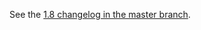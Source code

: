 See the [1.8 changelog in the master branch](https://github.com/kubernetes-sigs/gcp-compute-persistent-disk-csi-driver/blob/master/CHANGELOG/CHANGELOG-1.8.md).
